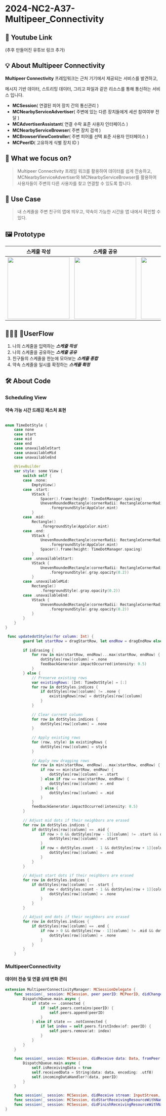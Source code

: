 # 2024-NC2-A37-Multipeer_Connectivity
## 🎥 Youtube Link
(추후 만들어진 유튜브 링크 추가)

## 💡 About Multipeer Connectivity

**Multipeer Connectivity** 프레임워크는 근처 기기에서 제공되는 서비스를 발견하고,

 메시지 기반 데이터, 스트리밍 데이터, 그리고 파일과 같은 리소스를 통해 통신하는 서비스 입니다.

 - **MCSession**( 연결된 피어 장치 간의 통신관리 )
 - **MCNearbyServiceAdvertiser**( 주변에 있는 다른 장치들에게 세션 참여여부 전달 )
- **MCAdvertiserAssistant**( 연결 수락 표준 사용자 인터페이스 )
- **MCNearbyServiceBrowser**( 주변 장치 검색 )
- **MCBrowserViewController**( 주변 피어를 선택 표준 사용자 인터페이스 )
- **MCPeerID**( 고유하게 식별 장치 ID )

  
## 🎯 What we focus on?
>  Multipeer Connectivity 프레임 워크를 활용하여 데이터를 쉽게 전송하고, MCNearbyServiceAdvertiser와 MCNearbyServiceBrowser를 활용하여 사용자들이 주변의 다른 사용자를 찾고 연결할 수 있도록 합니다. <br/> 

## 💼 Use Case
>내 스케줄을 주변 친구의 앱에 띄우고, 약속이 가능한 시간을 앱 내에서 확인할 수 있다.<br/> 

## 🖼️ Prototype
| 스케줄 작성 | 스케줄 공유 | 공유 알림 | 스케줄 종합 | 스케줄 확정 | 
|--|--|--|--|--|
|<img src="https://github.com/DeveloperAcademy-POSTECH/2024-NC2-A37-Multipeer_Connectivity/assets/88663477/498427fb-eff7-4729-bb32-3eb614bcdcd9" width=200> |<img src="https://github.com/DeveloperAcademy-POSTECH/2024-NC2-A37-Multipeer_Connectivity/assets/88663477/ff782ee1-52c7-45e5-9b11-8c8b7c86275c" width=200> |<img src="https://github.com/DeveloperAcademy-POSTECH/2024-NC2-A37-Multipeer_Connectivity/assets/88663477/9a499712-e233-493e-a0ae-c887322ea8d6" width=200>|<img src="https://github.com/DeveloperAcademy-POSTECH/2024-NC2-A37-Multipeer_Connectivity/assets/88663477/2f663010-6b44-4d62-b724-cba98d874ec6" width=200> |<img src="https://github.com/DeveloperAcademy-POSTECH/2024-NC2-A37-Multipeer_Connectivity/assets/88663477/6ef77423-1f94-407e-afeb-69ba5b757613" width=200> |

## 🙋🏻‍♂️ UserFlow
1. 나의 스케줄을 입력하는 ***스케줄 작성***
2. 나의 스케줄을 공유하는 ***스케줄 공유***
3. 친구들의 스케줄을 한눈에 모아보는 ***스케줄 종합***
4. 약속 스케줄을 일시를 확정하는 ***스케줄 확정***



## 🛠️ About Code

### Scheduling View  
#### 약속 가능 시간 드래깅 제스처 표현
```swift

enum TimeDotStyle {
    case none
    case start
    case mid
    case end
    case unavailableStart
    case unavailableMid
    case unavailableEnd
    
    @ViewBuilder
    var style: some View {
        switch self {
        case .none:
            EmptyView()
        case .start:
            VStack {
                Spacer().frame(height: TimeDotManager.spacing)
                UnevenRoundedRectangle(cornerRadii: RectangleCornerRadii(topLeading: 10, topTrailing: 10))
                    .foregroundStyle(AppColor.mint)
            }
        case .mid:
            Rectangle()
                .foregroundStyle(AppColor.mint)
        case .end:
            VStack {
                UnevenRoundedRectangle(cornerRadii: RectangleCornerRadii(bottomLeading: 10, bottomTrailing: 10))
                    .foregroundStyle(AppColor.mint)
                Spacer().frame(height: TimeDotManager.spacing)
            }
        case .unavailableStart:
            VStack {
                UnevenRoundedRectangle(cornerRadii: RectangleCornerRadii(topLeading: 10, topTrailing: 10))
                    .foregroundStyle(.gray.opacity(0.2))
            }
        case .unavailableMid:
            Rectangle()
                .foregroundStyle(.gray.opacity(0.2))
        case .unavailableEnd:
            VStack {
                UnevenRoundedRectangle(cornerRadii: RectangleCornerRadii(bottomLeading: 10, bottomTrailing: 10))
                    .foregroundStyle(.gray.opacity(0.2))
            }
        }
    }
}

 func updatedotStyles(for column: Int) {
        guard let startRow = dragStartRow, let endRow = dragEndRow else { return }
        
        if isErasing {
            for row in min(startRow, endRow)...max(startRow, endRow) {
                dotStyles[row][column] = .none
                feedbackGenerator.impactOccurred(intensity: 0.5)
            }
        } else {
            // Preserve existing rows
            var existingRows: [Int: TimeDotStyle] = [:]
            for row in dotStyles.indices {
                if dotStyles[row][column] != .none {
                    existingRows[row] = dotStyles[row][column]
                }
            }
            
            // Clear current column
            for row in dotStyles.indices {
                dotStyles[row][column] = .none
            }
            
            // Apply existing rows
            for (row, style) in existingRows {
                dotStyles[row][column] = style
            }
            
            // Apply new dragging rows
            for row in min(startRow, endRow)...max(startRow, endRow) {
                if row == min(startRow, endRow) {
                    dotStyles[row][column] = .start
                } else if row == max(startRow, endRow) {
                    dotStyles[row][column] = .end
                } else {
                    dotStyles[row][column] = .mid
                }
            }
            feedbackGenerator.impactOccurred(intensity: 0.5)
        }
        
        // Adjust mid dots if their neighbors are erased
        for row in dotStyles.indices {
            if dotStyles[row][column] == .mid {
                if row > 0 && dotStyles[row - 1][column] != .start && dotStyles[row - 1][column] != .mid {
                    dotStyles[row][column] = .start
                }
                if row < dotStyles.count - 1 && dotStyles[row + 1][column] != .end && dotStyles[row + 1][column] != .mid {
                    dotStyles[row][column] = .end
                }
            }
        }
        
        // Adjust start dots if their neighbors are erased
        for row in dotStyles.indices {
            if dotStyles[row][column] == .start {
                if row < dotStyles.count - 1 && dotStyles[row + 1][column] != .mid && dotStyles[row + 1][column] != .end {
                    dotStyles[row][column] = .none
                }
            }
        }
        
        // Adjust end dots if their neighbors are erased
        for row in dotStyles.indices {
            if dotStyles[row][column] == .end {
                if row > 0 && dotStyles[row - 1][column] != .mid && dotStyles[row - 1][column] != .start {
                    dotStyles[row][column] = .none
                }
            }
        }
    }
```

### MultipeerConnectivity  
#### 데이터 전송 및 연결 상태 변화 관리
```swift
extension MultipeerConnectivityManager: MCSessionDelegate {
    func session(_ session: MCSession, peer peerID: MCPeerID, didChange state: MCSessionState) {
        DispatchQueue.main.async {
            if state == .connected {
                if !self.peers.contains(peerID) {
                    self.peers.append(peerID)
                }
            } else if state == .notConnected {
                if let index = self.peers.firstIndex(of: peerID) {
                    self.peers.remove(at: index)
                }
            }
        }
    }
    
    func session(_ session: MCSession, didReceive data: Data, fromPeer peerID: MCPeerID) {
        DispatchQueue.main.async {
            self.isReceivingData = true
            self.receivedData = String(data: data, encoding: .utf8)
            self.incomingDataHandler?(data, peerID)
        }
    }
    
    func session(_ session: MCSession, didReceive stream: InputStream, withName streamName: String, fromPeer peerID: MCPeerID) {}
    func session(_ session: MCSession, didStartReceivingResourceWithName resourceName: String, fromPeer peerID: MCPeerID, with progress: Progress) {}
    func session(_ session: MCSession, didFinishReceivingResourceWithName resourceName: String, fromPeer peerID: MCPeerID, at localURL: URL?, withError error: Error?) {}
}

```
